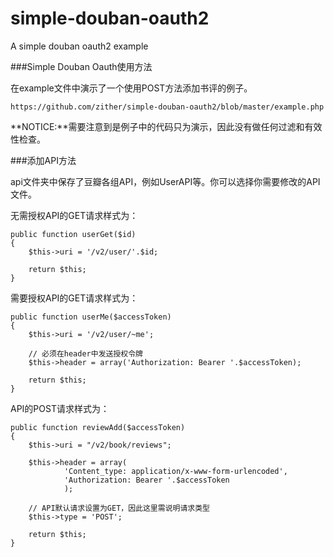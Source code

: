simple-douban-oauth2
====================

A simple douban oauth2 example

###Simple Douban Oauth使用方法

在example文件中演示了一个使用POST方法添加书评的例子。

    https://github.com/zither/simple-douban-oauth2/blob/master/example.php

**NOTICE:**需要注意到是例子中的代码只为演示，因此没有做任何过滤和有效性检查。

###添加API方法

api文件夹中保存了豆瓣各组API，例如UserAPI等。你可以选择你需要修改的API文件。

无需授权API的GET请求样式为：

    public function userGet($id)
    {
        $this->uri = '/v2/user/'.$id;

        return $this;
    }

需要授权API的GET请求样式为：

    public function userMe($accessToken)
    {
        $this->uri = '/v2/user/~me';

        // 必须在header中发送授权令牌
        $this->header = array('Authorization: Bearer '.$accessToken);

        return $this;
    }

API的POST请求样式为：

    public function reviewAdd($accessToken)
    {
        $this->uri = "/v2/book/reviews";

        $this->header = array(
                'Content_type: application/x-www-form-urlencoded',
                'Authorization: Bearer '.$accessToken
                );

        // API默认请求设置为GET，因此这里需说明请求类型
        $this->type = 'POST';

        return $this;     
    }
